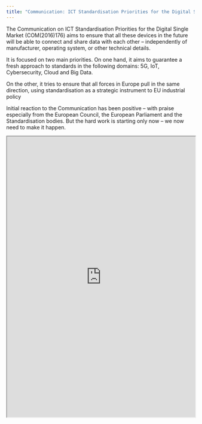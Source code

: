 ```yaml
---
title: "Communication: ICT Standardisation Priorities for the Digital Single Market"
---
```


The Communication on ICT Standardisation Priorities for the Digital Single Market (COM(2016)176) aims to ensure that all these devices in the future will be able to connect and share data with each other – independently of manufacturer, operating system, or other technical details.

It is focused on two main priorities. On one hand, it aims to guarantee a fresh approach to standards in the following domains: 5G, IoT, Cybersecurity, Cloud and Big Data.

On the other, it tries to ensure that all forces in Europe pull in the same direction, using standardisation as a strategic instrument to EU industrial policy

Initial reaction to the Communication has been positive – with praise especially from the European Council, the European Parliament and the Standardisation bodies. But the hard work is starting only now – we now need to make it happen.

<iframe height="750" width="100%" src="https://ewelton.github.io/ktest/wiki.html#Communication:%20ICT%20Standardisation%20Priorities%20for%20the%20Digital%20Single%20Market"></iframe>
